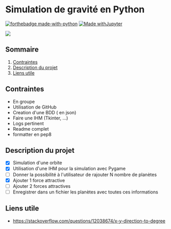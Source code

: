 # Simulation de gravité en Python

[![forthebadge made-with-python](http://ForTheBadge.com/images/badges/made-with-python.svg)](https://www.python.org/) [![Made withJupyter](https://img.shields.io/badge/Made%20with-Jupyter-orange?style=for-the-badge&logo=Jupyter)](https://jupyter.org/try)

![](https://us-central1-progress-markdown.cloudfunctions.net/progress/30)

## Sommaire
1. [Contraintes](#contraintes)
2. [Description du projet](#description-du-projet)
3. [Liens utile](#liens-utile)


## Contraintes
- En groupe 
- Utilisation de GitHub
- Creation d'une BDD ( en json)
- Faire une IHM (Tkinter, ...)
- Logs pertinent
- Readme complet
- formatter en pep8

## Description du projet
- [x] Simulation d'une orbite
- [x] Utilisation d'une IHM pour la simulation avec Pygame
- [ ] Donner la possibilité à l'utilisateur de rajouter N nombre de planètes 
- [x] Ajouter 1 force attractive
- [ ] Ajouter 2 forces attractives
- [ ] Enregistrer dans un fichier les planètes avec toutes ces informations

## Liens utile
- https://stackoverflow.com/questions/12038674/x-y-direction-to-degree
